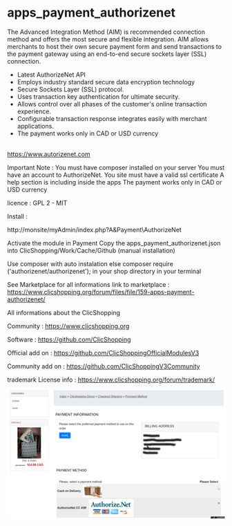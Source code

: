 # apps_payment_authorizenet

The Advanced Integration Method (AIM) is recommended connection method and offers the most secure and flexible integration.
AIM allows merchants to host their own secure payment form and send transactions to the payment gateway using an end-to-end secure sockets layer (SSL) connection.

- Latest AuthorizeNet API
- Employs industry standard secure data encryption technology
- Secure Sockets Layer (SSL) protocol.
- Uses transaction key authentication for ultimate security.
- Allows control over all phases of the customer's online transaction experience.
- Configurable transaction response integrates easily with merchant applications.
- The payment works only in CAD or USD currency
<br /><br />

https://www.autorizenet.com

Important Note :
You must have composer installed on your server 
You must have an account to AuthorizeNet.
You site must have a valid ssl certificate
A help section is including inside the apps
The payment works only in CAD or USD currency

licence  : GPL 2 - MIT

Install :

http://monsite/myAdmin/index.php?A&Payment\AuthorizeNet

Activate the module in Payment
Copy the apps_payment_authorizenet.json into ClicShopping/Work/Cache/Github (manual installation)

Use composer with auto instalation else composer require ('authorizenet/authorizenet');  in your shop directory in your terminal


See Marketplace for all informations
link to marketplace : https://www.clicshopping.org/forum/files/file/159-apps-payment-authorizenet/




 All informations about the ClicShopping

Community : https://www.clicshopping.org

Software : https://github.com/ClicShopping

Official add on : https://github.com/ClicShoppingOfficialModulesV3

Community add on : https://github.com/ClicShoppingV3Community

trademark License info : https://www.clicshopping.org/forum/trademark/


![image](https://github.com/ClicShoppingOfficialModulesV3/apps_payment_authorizenet/blob/master/ModuleInfosJson/image1.png)


